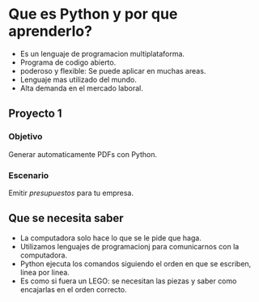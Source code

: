 # Que es Python y por que aprenderlo?

- Es un lenguaje de programacion multiplataforma.
- Programa de codigo abierto.
- poderoso y flexible: Se puede aplicar en muchas areas.
- Lenguaje mas utilizado del mundo.
- Alta demanda en el mercado laboral.

## Proyecto 1

### Objetivo
Generar automaticamente PDFs con Python.

### Escenario
Emitir *presupuestos* para tu empresa.

## Que se necesita saber

- La computadora solo hace lo que se le pide que haga.
- Utilizamos lenguajes de programacionj para comunicarnos con la computadora.
- Python ejecuta los comandos siguiendo el orden en que se escriben, linea por linea.
- Es como si fuera un LEGO: se necesitan las piezas y saber como encajarlas en el orden correcto.
